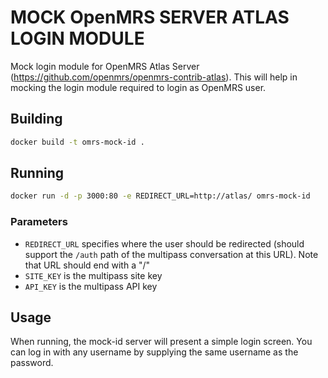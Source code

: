 MOCK OpenMRS SERVER ATLAS LOGIN MODULE
======================================

Mock login module for OpenMRS Atlas Server (https://github.com/openmrs/openmrs-contrib-atlas). This will help in mocking the login module required to login as OpenMRS user.

## Building

```bash
docker build -t omrs-mock-id .
```

## Running

```bash
docker run -d -p 3000:80 -e REDIRECT_URL=http://atlas/ omrs-mock-id
```

### Parameters

* `REDIRECT_URL` specifies where the user should be redirected (should support the `/auth` path of the multipass conversation at this URL). Note that URL should end with a "/"
* `SITE_KEY` is the multipass site key
* `API_KEY` is the multipass API key

## Usage

When running, the mock-id server will present a simple login screen. You can log in with any username by supplying the same username as the password.